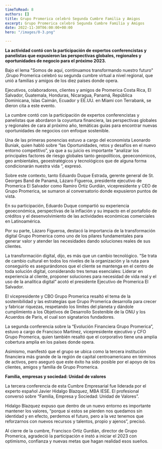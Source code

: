 ```yaml
---
timeToRead: 8
authors: []
title: Grupo Promerica celebró Segunda Cumbre Familia y Amigos
excerpt: Grupo Promerica celebró Segunda Cumbre Familia y Amigos
date: 2022-11-30T06:00:00+00:00
hero: "/images/0-3.png"

---
```

**La actividad contó con la participación de expertos conferencistas y panelistas que expusieron las perspectivas globales, regionales y oportunidades de negocio para el próximo 2023.**

Bajo el lema "Somos de aquí, continuamos transformando nuestro futuro" ,Grupo Promerica celebró su segunda cumbre virtual a nivel regional, que unió a familias y amigos de los diez países donde opera.

Ejecutivos, colaboradores, clientes y amigos de Promerica Costa Rica, El Salvador, Guatemala, Honduras, Nicaragua, Panamá, República Dominicana, Islas Caimán, Ecuador y EE.UU. en Miami con Terrabank, se dieron cita a este evento.

La cumbre contó con la participación de expertos conferencistas y panelistas que abordaron la coyuntura financiera, las perspectivas globales y regionales de cara al próximo año, temáticas guías para encontrar nuevas oportunidades de negocios con enfoque sostenible.

Una de las primeras ponencias estuvo a cargo del economista Leonardo Buniak, quien habló sobre “las Oportunidades, retos y desafíos en el nuevo entorno competitivo”, ya que a su juicio es importante “analizar los principales factores de riesgo globales tanto geopolíticos, geoeconómicos, geo ambientales, geoestratégicos y tecnológicos que de alguna forma condicionarán nuestra vida “, expresó.

Sobre este contexto, tanto Eduardo Duque Estrada, gerente general de St. Georges Band de Panamá, Lázaro Figueroa, presidente ejecutivo de Promerica El Salvador como Ramiro Ortiz Gurdián, vicepresidente y CEO de Grupo Promerica, se sumaron al conversatorio donde expusieron puntos de vista.

En su participación, Eduardo Duque compartió su experiencia geoeconómica, perspectivas de la inflación y su impacto en el portafolio de créditos y el desenvolvimiento de las actividades económicas comerciales en Latinoamérica.

Por su parte, Lázaro Figueroa, destacó la importancia de la transformación digital Grupo Promerica como uno de los pilares fundamentales para generar valor y atender las necesidades dando soluciones reales de sus clientes.

La transformación digital, dijo, es más que un cambio tecnológico. “Se trata de cambio cultural en todos los niveles de la organización y la ruta para conseguirlo es asegurándonos que el cliente se mantenga en el centro de toda solución digital, considerando tres temas esenciales: Liderar en experiencia al cliente, proponer soluciones para necesidad de vida real y el uso de la analítica digital” acotó el presidente Ejecutivo de Promerica El Salvador.

El vicepresidente y CBO Grupo Promerica resaltó el tema de la sostenibilidad y las estrategias que Grupo Promerica desarrolla para crecer y fabricar riquezas, respetando los límites del planeta y dándole cumplimiento a los Objetivos de Desarrollo Sostenible de la ONU y los Acuerdos de Paris, el cual son signatarios fundadores.

La segunda conferencia sobre la “Evolución Financiera Grupo Promerica”, estuvo a cargo de Francisco Martínez, vicepresidente ejecutivo y CFO Grupo Promerica, quien también resaltó que el corporativo tiene una amplia cobertura amplia en los países donde opera.

Asimismo, manifestó que el grupo se ubica como la tercera institución financiera más grande de la región de capital centroamericano en términos de activos, pero aseguró que este éxito ha sido posible por el apoyo de los clientes, amigos y familia de Grupo Promerica.

**Familia, empresas y sociedad: Unidad de valores**

La tercera conferencia de esta Cumbre Empresarial fue liderada por el experto español Javier Hidalgo Blazquez, MBA IESE. El profesional conversó sobre “Familia, Empresa y Sociedad: Unidad de Valores”.

Hidalgo Blazquez expuso que dentro de un nuevo entorno es importante mantener los valores, “porque si estos se pierden nos quedamos sin identidad y en efecto, perdemos el futuro, pero a la vez tenemos que reforzarnos con nuevos recursos y talentos, propio y ajenos”, precisó.

Al cierre de la cumbre, Francisco Ortiz Gurdián, director de Grupo Promerica, agradeció la participación e instó a iniciar el 2023 con optimismo, confianza y nuevas metas que hagan realidad esos sueños.